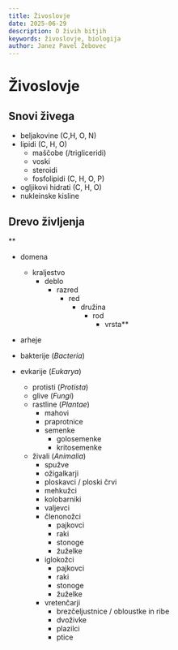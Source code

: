 ```yaml
---
title: Živoslovje
date: 2025-06-29
description: O živih bitjih
keywords: živoslovje, biologija
author: Janez Pavel Žebovec
---
```


# Živoslovje

## Snovi živega

- beljakovine (C,H, O, N)
- lipidi (C, H, O)
    - maščobe (/trigliceridi)
    - voski
    - steroidi
    - fosfolipidi (C, H, O, P)
- ogljikovi hidrati (C, H, O)
- nukleinske kisline

## Drevo življenja

**
- domena
    - kraljestvo
        - deblo
            - razred
                - red
                    - družina
                        - rod
                            - vrsta**

- arheje
- bakterije (*Bacteria*)
- evkarije (*Eukarya*)
    - protisti (*Protista*)
    - glive (*Fungi*)
    - rastline (*Plantae*)
        - mahovi
        - praprotnice
        - semenke
            - golosemenke
            - kritosemenke
    - živali (*Animalia*)
        - spužve
        - ožigalkarji
        - ploskavci / ploski črvi
        - mehkužci
        - kolobarniki
        - valjevci
        - členonožci
            - pajkovci
            - raki
            - stonoge
            - žuželke
        - iglokožci
            - pajkovci
            - raki
            - stonoge
            - žuželke
        - vretenčarji
            - brezčeljustnice / obloustke in ribe
            - dvoživke
            - plazilci
            - ptice

